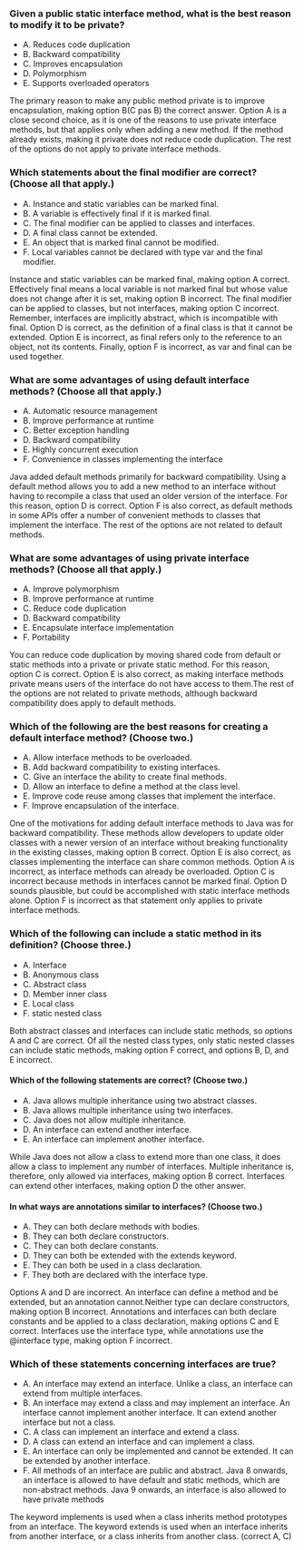 ### Given a public static interface method, what is the best reason to modify it to be private?
* A. Reduces code duplication
* B. Backward compatibility
* C. Improves encapsulation
* D. Polymorphism
* E. Supports overloaded operators

The primary reason to make any public method private is to improve encapsulation,
making option B(C pas B) the correct answer.
Option A is a close second choice, as it is one of the reasons to use private interface methods,
but that applies only when adding a new method.
If the method already exists, making it private does not reduce code duplication.
The rest of the options do not apply to private interface methods.

### Which statements about the final modifier are correct? (Choose all that apply.)
* A. Instance and static variables can be marked final.
* B. A variable is effectively final if it is marked final.
* C. The final modifier can be applied to classes and interfaces.
* D. A final class cannot be extended.
* E. An object that is marked final cannot be modified.
* F. Local variables cannot be declared with type var and the final modifier.

Instance and static variables can be marked final, making option A correct.
Effectively final means a local variable is not marked final
but whose value does not change after it is set, making option B incorrect.
The final modifier can be applied to classes, but not interfaces, making option C incorrect.
Remember, interfaces are implicitly abstract, which is incompatible with final.
Option D is correct, as the definition of a final class is that it cannot be extended.
Option E is incorrect, as final refers only to the reference to an object, not its contents.
Finally, option F is incorrect, as var and final can be used together.


### What are some advantages of using default interface methods? (Choose all that apply.)
*  A. Automatic resource management
*  B. Improve performance at runtime
*  C. Better exception handling
*  D. Backward compatibility
*  E. Highly concurrent execution
*  F. Convenience in classes implementing the interface

Java added default methods primarily for backward compatibility.
Using a default method allows you to add a new method to an interface
without having to recompile a class that used an older version of the interface.
For this reason, option D is correct.
Option F is also correct, as default methods in some APIs
offer a number of convenient methods to classes that implement the interface.
The rest of the options are not related to default methods.


### What are some advantages of using private interface methods? (Choose all that apply.)
* A. Improve polymorphism
* B. Improve performance at runtime
* C. Reduce code duplication
* D. Backward compatibility
* E. Encapsulate interface implementation
* F. Portability

You can reduce code duplication by moving shared code
from default or static methods into a private or private static method.
For this reason, option C is correct. Option E is also correct,
as making interface methods private means users of the interface do
not have access to them.The rest of the options are not related to private methods,
although backward compatibility does apply to default methods.

### Which of the following are the best reasons for creating a default interface method? (Choose two.)
*  A. Allow interface methods to be overloaded.
*  B. Add backward compatibility to existing interfaces.
*  C. Give an interface the ability to create final methods.
*  D. Allow an interface to define a method at the class level.
*  E. Improve code reuse among classes that implement the interface.
*  F. Improve encapsulation of the interface.

One of the motivations for adding default interface methods
to Java was for backward compatibility.
These methods allow developers to update older classes with a newer
version of an interface without breaking functionality in the existing classes,
making option B correct. Option E is also correct,
as classes implementing the interface can share common methods.
Option A is incorrect, as interface methods can already be overloaded.
Option C is incorrect because methods in interfaces cannot be marked final.
Option D sounds plausible, but could be accomplished with static interface methods alone.
Option F is incorrect as that statement only applies to private interface methods.

### Which of the following can include a static method in its definition? (Choose three.)
*  A. Interface
*  B. Anonymous class
*  C. Abstract class
*  D. Member inner class
*  E. Local class
*  F. static nested class

Both abstract classes and interfaces can include static methods,
so options A and C are correct.
Of all the nested class types, only static nested classes can include static methods,
making option F correct, and options B, D, and E incorrect.

#### Which of the following statements are correct? (Choose two.)
*  A. Java allows multiple inheritance using two abstract classes.
*  B. Java allows multiple inheritance using two interfaces.
*  C. Java does not allow multiple inheritance.
*  D. An interface can extend another interface.
*  E. An interface can implement another interface.

While Java does not allow a class to extend more than one class,
it does allow a class to implement any number of interfaces.
Multiple inheritance is, therefore, only allowed via interfaces,
making option B correct. Interfaces can extend other interfaces,
making option D the other answer.


#### In what ways are annotations similar to interfaces? (Choose two.)
* A. They can both declare methods with bodies.
* B. They can both declare constructors.
* C. They can both declare constants.
* D. They can both be extended with the extends keyword.
* E. They can both be used in a class declaration.
* F. They both are declared with the interface type.

Options A and D are incorrect. An interface can define a method and be extended,
but an annotation cannot.Neither type can declare constructors, making option B incorrect.
Annotations and interfaces can both declare constants and be applied to a class declaration,
making options C and E correct.
Interfaces use the interface type,
while annotations use the @interface type, making option F incorrect.

### Which of these statements concerning interfaces are true?

* A.  An interface may extend an interface.
    Unlike a class, an interface can extend from multiple interfaces.
* B. An interface may extend a class and may implement an interface.
    An interface cannot implement another interface. It can extend another interface but not a class.
* C. A class can implement an interface and extend a class.
* D. A class can extend an interface and can implement a class.
* E. An interface can only be implemented and cannot be extended.
    It can be extended by another interface.
* F. All methods of an interface are public and abstract.
Java 8 onwards, an interface is allowed to have default and static methods, which are non-abstract methods.
Java 9 onwards, an interface is also allowed to have private methods

The keyword implements is used when a class inherits method prototypes from an interface.
The keyword extends is used when an interface inherits from another interface,
or a class inherits from another class.
(correct A, C)


